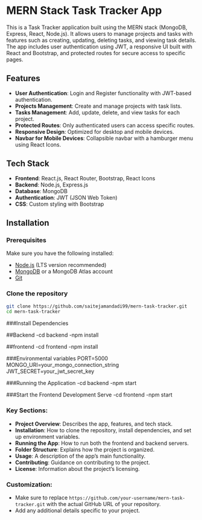 # MERN Stack Task Tracker App

This is a Task Tracker application built using the MERN stack (MongoDB, Express, React, Node.js). It allows users to manage projects and tasks with features such as creating, updating, deleting tasks, and viewing task details. The app includes user authentication using JWT, a responsive UI built with React and Bootstrap, and protected routes for secure access to specific pages.

## Features

- **User Authentication**: Login and Register functionality with JWT-based authentication.
- **Projects Management**: Create and manage projects with task lists.
- **Tasks Management**: Add, update, delete, and view tasks for each project.
- **Protected Routes**: Only authenticated users can access specific routes.
- **Responsive Design**: Optimized for desktop and mobile devices.
- **Navbar for Mobile Devices**: Collapsible navbar with a hamburger menu using React Icons.

## Tech Stack

- **Frontend**: React.js, React Router, Bootstrap, React Icons
- **Backend**: Node.js, Express.js
- **Database**: MongoDB
- **Authentication**: JWT (JSON Web Token)
- **CSS**: Custom styling with Bootstrap

## Installation

### Prerequisites

Make sure you have the following installed:

- [Node.js](https://nodejs.org/) (LTS version recommended)
- [MongoDB](https://www.mongodb.com/) or a MongoDB Atlas account
- [Git](https://git-scm.com/)

### Clone the repository

```bash
git clone https://github.com/saitejamandadi99/mern-task-tracker.git
cd mern-task-tracker
```
###Install Dependencies

##Backend
-cd backend
-npm install

##frontend
-cd frontend
-npm install 

###Environmental variables
PORT=5000
MONGO_URI=your_mongo_connection_string
JWT_SECRET=your_jwt_secret_key

###Running the Application
-cd backend
-npm start

###Start the Frontend Development Serve
-cd frontend
-npm start

### Key Sections:

- **Project Overview**: Describes the app, features, and tech stack.
- **Installation**: How to clone the repository, install dependencies, and set up environment variables.
- **Running the App**: How to run both the frontend and backend servers.
- **Folder Structure**: Explains how the project is organized.
- **Usage**: A description of the app’s main functionality.
- **Contributing**: Guidance on contributing to the project.
- **License**: Information about the project’s licensing.

### Customization:
- Make sure to replace `https://github.com/your-username/mern-task-tracker.git` with the actual GitHub URL of your repository.
- Add any additional details specific to your project.
